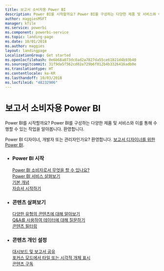 ```yaml
---
title: 보고서 소비자용 Power BI
description: Power BI를 시작할까요? Power BI를 구성하는 다양한 제품 및 서비스와 이를 통해 수행할 수 있는 작업을 알아봅니다.
author: maggiesMSFT
manager: kfile
ms.service: powerbi
ms.component: powerbi-service
ms.topic: landing-page
ms.date: 10/01/2018
ms.author: maggies
layout: landingpage
LocalizationGroup: Get started
ms.openlocfilehash: 0e6b68a073dc8ad2a7827da55ce61821d4b93b40
ms.sourcegitcommit: 31f9da5f562cd02a729b6f012b4b3326416adb0e
ms.translationtype: HT
ms.contentlocale: ko-KR
ms.lasthandoff: 10/03/2018
ms.locfileid: "48232906"
---
```

# <a name="power-bi-for-report-consumers"></a>보고서 소비자용 Power BI

Power BI를 시작할까요? Power BI를 구성하는 다양한 제품 및 서비스와 이를 통해 수행할 수 있는 작업을 알아봅니다. 환영합니다.

Power BI 디자이너, 개발자 또는 관리자인가요? 환영합니다. [보고서 디자이너를 위한 Power BI](../power-bi-creator-landing.md).

<ul class="panelContent cardsF"> 
              <li> 
                             <div class="cardSize"> 
                                           <div class="cardPadding"> 
                                                          <div class="card"> 
                                                                        <div class="cardText"> 
                                                                                      <h3>Power BI 시작</h3> 
                                                                                      <p></p>
                                                                                            <a href="end-user-consumer.md">Power BI 소비자로서 무엇을 할 수 있나요?</a><br/> 
                                                                                            <a href="end-user-experience.md">Power BI 서비스 살펴보기</a><br/> 
                                                                                            <a href="end-user-basic-concepts.md">기본 개념</a><br/>
                                                                                            <a href="../service-get-started.md">자습서 시작하기</a><br/>
                                                                        </div> 
                                                          </div> 
                                           </div> 
                             </div> 
              </li>
              <li> 
                             <div class="cardSize"> 
                                           <div class="cardPadding"> 
                                                          <div class="card"> 
                                                                        <div class="cardText"> 
                                                                                      <h3>콘텐츠 살펴보기</h3> 
                                                                                      <p></p>
                                                                                            <a href="end-user-related.md">다양한 유형의 콘텐츠에 대해 알아보기</a><br/> 
                                                                                            <a href="end-user-q-and-a.md">Q&A를 사용하여 데이터에 대해 질문하기</a><br/> 
                                                                                            <a href="end-user-report-filter.md">콘텐츠 필터링</a> 
                                                                        </div> 
                                                          </div> 
                                           </div> 
                             </div> 
              </li>
              <li> 
                             <div class="cardSize"> 
                                           <div class="cardPadding"> 
                                                          <div class="card"> 
                                                                        <div class="cardText"> 
                                                                                      <h3>콘텐츠 개인 설정</h3> 
                                                                                      <p></p>
                                                                                            <a href="end-user-shared-with-me.md">대시보드 및 보고서 공유</a><br/> 
                                                                                            <a href="end-user-focus.md">포커스 모드에서 타일 또는 시각적 개체 표시</a><br/> 
                                                                                            <a href="end-user-subscribe.md">콘텐츠 구독</a>
                                                                        </div> 
                                                          </div> 
                                           </div> 
                             </div> 
              </li>
</ul>



